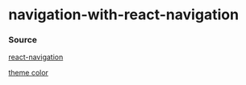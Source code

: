 # navigation-with-react-navigation

### Source
[react-navigation](https://reactnavigation.org)

[theme color](https://dribbble.com/shots/2995715-Music-Player-App-CLIK)